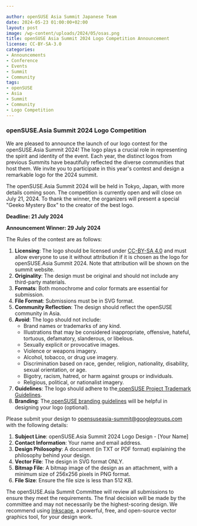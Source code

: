 ```yaml
---

author: openSUSE Asia Summit Japanese Team
date: 2024-05-23 01:00:00+02:00
layout: post
image: /wp-content/uploads/2024/05/osas.png
title: openSUSE Asia Summit 2024 Logo Competition Announcement
license: CC-BY-SA-3.0
categories:
- Announcements
- Conference
- Events
- Summit
- Community
tags:
- openSUSE
- Asia
- Summit
- Community
- Logo Competition
---
```


### **openSUSE.Asia Summit 2024 Logo Competition**
We are pleased to announce the launch of our logo contest for the openSUSE.Asia Summit 2024! The logo plays a crucial role in representing the spirit and identity of the event. Each year, the distinct logos from previous Summits have beautifully reflected the diverse communities that host them. We invite you to participate in this year's contest and design a remarkable logo for the 2024 summit.

The openSUSE.Asia Summit 2024 will be held in Tokyo, Japan, with more details coming soon. The competition is currently open and will close on July 21, 2024. To thank the winner, the organizers will present a special "Geeko Mystery Box" to the creator of the best logo.

**Deadline: 21 July 2024**

**Announcement Winner: 29 July 2024**

The Rules of the contest are as follows:

1. **Licensing**: The logo should be licensed under [CC-BY-SA 4.0](https://creativecommons.org/licenses/by-sa/4.0/) and must allow everyone to use it without attribution if it is chosen as the logo for openSUSE.Asia Summit 2024. Note that attribution will be shown on the summit website.
2. **Originality**: The design must be original and should not include any third-party materials.
3. **Formats**: Both monochrome and color formats are essential for submission.
4. **File Format**: Submissions must be in SVG format.
5. **Community Reflection**: The design should reflect the openSUSE community in Asia.
6. **Avoid**: The logo should not include:
    * Brand names or trademarks of any kind.
    * Illustrations that may be considered inappropriate, offensive, hateful, tortuous, defamatory, slanderous, or libelous.
    * Sexually explicit or provocative images.
    * Violence or weapons imagery.
    * Alcohol, tobacco, or drug use imagery.
    * Discrimination based on race, gender, religion, nationality, disability, sexual orientation, or age.
    * Bigotry, racism, hatred, or harm against groups or individuals.
    * Religious, political, or nationalist imagery.
7. **Guidelines**: The logo should adhere to the[ openSUSE Project Trademark Guidelines](https://en.opensuse.org/File:OpenSUSE_Trademark_Guidelines.pdf).
8. **Branding**: The[ openSUSE branding guidelines](https://opensuse.github.io/branding-guidelines/) will be helpful in designing your logo (optional).

Please submit your design to [opensuseasia-summit@googlegroups.com](mailto:opensuseasia-summit@googlegroups.com) with the following details:

1. **Subject Line**: openSUSE.Asia Summit 2024 Logo Design - [Your Name]
2. **Contact Information**: Your name and email address.
3. **Design Philosophy**: A document (in TXT or PDF format) explaining the philosophy behind your design.
4. **Vector File**: The design in SVG format ONLY.
5. **Bitmap File**: A bitmap image of the design as an attachment, with a minimum size of 256x256 pixels in PNG format.
6. **File Size**: Ensure the file size is less than 512 KB.

The openSUSE.Asia Summit Committee will review all submissions to ensure they meet the requirements. The final decision will be made by the committee and may not necessarily be the highest-scoring design. We recommend using [Inkscape](https://inkscape.org/), a powerful, free, and open-source vector graphics tool, for your design work.

